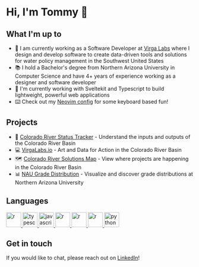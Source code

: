 # Hi, I'm Tommy 👋

## What I'm up to
- :potable_water: I am currently working as a Software Developer at [Virga Labs](https://www.virgalabs.io/) where I design and develop software to create data-driven tools and solutions for water policy management in the Southwest United States
- :books: I hold a Bachelor's degree from Northern Arizona University in Computer Science and have 4+ years of experience working as a designer and software developer
- :wrench: I'm currently working with Sveltekit and Typescript to build lightweight, powerful web applications
- :keyboard: Check out my [Neovim config](https://github.com/tommywhitney/neovim) for some keyboard based fun!

## Projects
- :ocean: [Colorado River Status Tracker](https://coriverstorage.com/) - Understand the inputs and outputs of the Colorado River Basin 
- :computer: [VirgaLabs.io](https://www.virgalabs.io/) - Art and Data for Action in the Colorado River Basin
- :world_map: [Colorado River Solutions Map](https://resilientcoriver.org/solutions/) - View where projects are happening in the Colorado River Basin
- :bar_chart: [NAU Grade Distribution](https://github.com/tommywhitney/grade-distro-app) - Visualize and discover grade distributions at Northern Arizona University

## Languages
<a href="https://svelte.dev" target="_blank"> <img src="https://cdn.jsdelivr.net/gh/devicons/devicon/icons/svelte/svelte-original.svg" alt="r" width="40" height="40"/> </a>
<a href="https://developer.mozilla.org/en-US/docs/Glossary/TypeScript" target="_blank"> <img src="https://cdn.jsdelivr.net/gh/devicons/devicon/icons/typescript/typescript-original.svg" alt="typescript" width="40" height="40"/> </a> 
<a href="https://developer.mozilla.org/en-US/docs/Web/JavaScript" target="_blank"> <img src="https://cdn.jsdelivr.net/gh/devicons/devicon/icons/javascript/javascript-original.svg" alt="javascript" width="40" height="40"/> </a> 
<a href="https://developer.mozilla.org/en-US/docs/Glossary/HTML5" target="_blank"> <img src="https://cdn.jsdelivr.net/gh/devicons/devicon/icons/html5/html5-original.svg" alt="r" width="40" height="40"/> </a> 
<a href="https://developer.mozilla.org/en-US/docs/Web/CSS" target="_blank"> <img src="https://cdn.jsdelivr.net/gh/devicons/devicon/icons/css3/css3-plain-wordmark.svg" alt="r" width="40" height="40"/> </a>
<a href="https://www.rstudio.com" target="_blank"> <img src="https://cdn.jsdelivr.net/gh/devicons/devicon/icons/r/r-original.svg" alt="r" width="40" height="40"/> </a>
<a href="https://www.python.org" target="_blank"> <img src="https://cdn.jsdelivr.net/gh/devicons/devicon/icons/python/python-original.svg" alt="python" width="40" height="40"/> </a>

## Get in touch
If you would like to chat, please reach out on [LinkedIn](https://www.linkedin.com/in/thomas-whitney/)!
<!--
**tommywhitney/tommywhitney** is a ✨ _special_ ✨ repository because its `README.md` (this file) appears on your GitHub profile.

Here are some ideas to get you started:

- 🔭 I’m currently working on ...
- 🌱 I’m currently learning ...
- 👯 I’m looking to collaborate on ...
- 🤔 I’m looking for help with ...
- 💬 Ask me about ...
- 📫 How to reach me: ...
- 😄 Pronouns: ...
- ⚡ Fun fact: ...
-->
